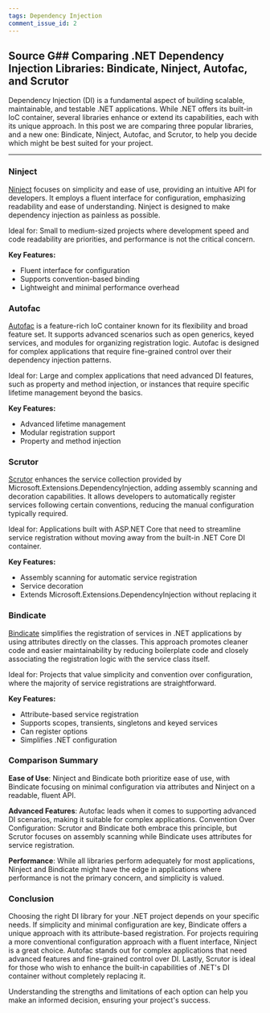 ```yaml
---
tags: Dependency Injection
comment_issue_id: 2
---
```


## Source G## Comparing .NET Dependency Injection Libraries: Bindicate, Ninject, Autofac, and Scrutor

Dependency Injection (DI) is a fundamental aspect of building scalable, maintainable, and testable .NET applications. While .NET offers its built-in IoC container, several libraries enhance or extend its capabilities, each with its unique approach. In this post we are comparing three popular libraries, and a new one: Bindicate, Ninject, Autofac, and Scrutor, to help you decide which might be best suited for your project.

---

### Ninject
[Ninject](https://github.com/ninject/Ninject) focuses on simplicity and ease of use, providing an intuitive API for developers. It employs a fluent interface for configuration, emphasizing readability and ease of understanding. Ninject is designed to make dependency injection as painless as possible.

Ideal for: Small to medium-sized projects where development speed and code readability are priorities, and performance is not the critical concern.

**Key Features:**

- Fluent interface for configuration
- Supports convention-based binding
- Lightweight and minimal performance overhead

### Autofac
[Autofac](https://github.com/autofac/Autofac) is a feature-rich IoC container known for its flexibility and broad feature set. It supports advanced scenarios such as open generics, keyed services, and modules for organizing registration logic. Autofac is designed for complex applications that require fine-grained control over their dependency injection patterns.

Ideal for: Large and complex applications that need advanced DI features, such as property and method injection, or instances that require specific lifetime management beyond the basics.

**Key Features:**

- Advanced lifetime management
- Modular registration support
- Property and method injection

### Scrutor
[Scrutor](https://github.com/khellang/Scrutor) enhances the service collection provided by Microsoft.Extensions.DependencyInjection, adding assembly scanning and decoration capabilities. It allows developers to automatically register services following certain conventions, reducing the manual configuration typically required.

Ideal for: Applications built with ASP.NET Core that need to streamline service registration without moving away from the built-in .NET Core DI container.

**Key Features:**

- Assembly scanning for automatic service registration
- Service decoration
- Extends Microsoft.Extensions.DependencyInjection without replacing it

### Bindicate
[Bindicate](https://github.com/Tim-Maes/Bindicate) simplifies the registration of services in .NET applications by using attributes directly on the classes. This approach promotes cleaner code and easier maintainability by reducing boilerplate code and closely associating the registration logic with the service class itself.

Ideal for: Projects that value simplicity and convention over configuration, where the majority of service registrations are straightforward.

**Key Features:**

- Attribute-based service registration
- Supports scopes, transients, singletons and keyed services
- Can register options
- Simplifies .NET configuration

### Comparison Summary

**Ease of Use**: Ninject and Bindicate both prioritize ease of use, with Bindicate focusing on minimal configuration via attributes and Ninject on a readable, fluent API.

**Advanced Features**: Autofac leads when it comes to supporting advanced DI scenarios, making it suitable for complex applications.
Convention Over Configuration: Scrutor and Bindicate both embrace this principle, but Scrutor focuses on assembly scanning while Bindicate uses attributes for service registration.

**Performance**: While all libraries perform adequately for most applications, Ninject and Bindicate might have the edge in applications where performance is not the primary concern, and simplicity is valued.

### Conclusion
Choosing the right DI library for your .NET project depends on your specific needs. If simplicity and minimal configuration are key, Bindicate offers a unique approach with its attribute-based registration. For projects requiring a more conventional configuration approach with a fluent interface, Ninject is a great choice. Autofac stands out for complex applications that need advanced features and fine-grained control over DI. Lastly, Scrutor is ideal for those who wish to enhance the built-in capabilities of .NET's DI container without completely replacing it.

Understanding the strengths and limitations of each option can help you make an informed decision, ensuring your project's success.